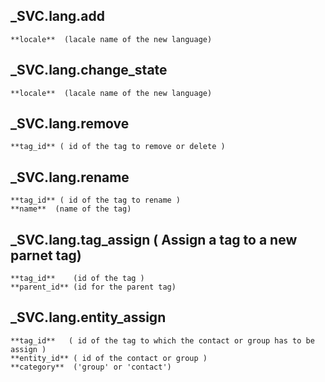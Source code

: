 
## _SVC.lang.add
    **locale**  (lacale name of the new language)

## _SVC.lang.change_state 
    **locale**  (lacale name of the new language)

## _SVC.lang.remove
    **tag_id** ( id of the tag to remove or delete )

## _SVC.lang.rename
    **tag_id** ( id of the tag to rename )
    **name**  (name of the tag)

## _SVC.lang.tag_assign ( Assign a tag to a new parnet tag)
    **tag_id**    (id of the tag )
    **parent_id** (id for the parent tag)

## _SVC.lang.entity_assign
    **tag_id**   ( id of the tag to which the contact or group has to be assign )
    **entity_id** ( id of the contact or group )
    **category**  ('group' or 'contact')
    
